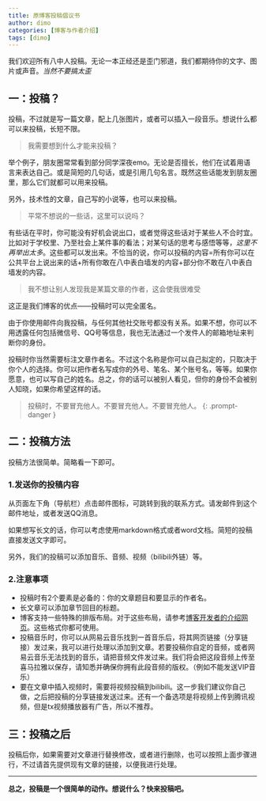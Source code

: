 ```yaml
---
title: 原博客投稿倡议书
author: dimo
categories: [博客与作者介绍]
tags: [dimo]
---
```


我们欢迎所有八中人投稿。无论一本正经还是歪门邪道，我们都期待你的文字、图片或声音。*当然不要搞太歪*

## 一：投稿？

投稿，不过就是写一篇文章，配上几张图片，或者可以插入一段音乐。想说什么都可以来投稿，长短不限。

> 我需要想到什么才能来投稿？

举个例子，朋友圈常常看到部分同学深夜emo。无论是否擅长，他们在试着用语言来表达自己。或是简短的几句话，或是引用几句名言。既然这些话能发到朋友圈里，那么它们就都可以用来投稿。

另外，技术性的文章，自己写的小说等，也可以来投稿。

> 平常不想说的一些话，这里可以说吗？

有些话在平时，你可能没有好机会说出口，或者觉得这些话对于某些人不合时宜。比如对于学校里、乃至社会上某件事的看法；对某句话的思考与感悟等等，*这里不再举出太多*。这些都可以发出来。不恰当的说，你可以投稿的内容=所有你可以在公共平台上说出来的话+所有你敢在八中表白墙发的内容+部分你不敢在八中表白墙发的内容。

> 我不想让别人发现我是某篇文章的作者，这会使我很难受

这正是我们博客的优点——投稿时可以完全匿名。

由于你使用邮件向我投稿，与任何其他社交账号都没有关系。如果不想，你可以不用透露任何包括微信号、QQ号等信息，我也无法通过一个发件人的邮箱地址来判断你的身份。

投稿时你当然需要标注文章作者名。不过这个名称是你可以自己拟定的，只取决于你个人的选择。你可以把作者名写成你的外号、笔名、某个账号名，等等。如果你愿意，也可以写自己的姓名。总之，你的话可以被别人看见，但你的身份不会被别人知晓，如果你希望这样的话。

> 投稿时，不要冒充他人。不要冒充他人。不要冒充他人。
{: .prompt-danger }

## 二：投稿方法

投稿方法很简单。简略看一下即可。

### 1.发送你的投稿内容

从页面左下角（导航栏）点击邮件图标，可跳转到我的联系方式。请发邮件到这个邮件地址，或者发送QQ消息。

如果想写长文的话，你可以考虑使用markdown格式或者word文档。简短的投稿直接发送文字即可。

另外，我们的投稿可以添加音乐、音频、视频（bilibili外链）等。

### 2.注意事项

- 投稿时有2个要素是必备的：你的文章题目和要显示的作者名。
- 长文章可以添加章节回目的标题。
- 博客支持一些特殊的排版布局。对于这些布局，请参考[博客开发者的介绍网页](https://chirpy.cotes.page/posts/text-and-typography/)。这些格式你都可使用。
- 投稿音乐时，你可以从网易云音乐找到一首音乐后，将其网页链接（分享链接）发过来，我可以进行处理以添加到文章。若要投稿你自定的音频，或者网易云音乐无法找到的音乐，请把音频文件发过来。我们将会把这段音频上传至喜马拉雅以保存，请知悉并确保你拥有此段音频的版权。（例如不能发送VIP音乐）
- 要在文章中插入视频时，需要将视频投稿到bilibili。这一步我们建议你自己做，之后把投稿的分享链接发送过来。还有一个备选项是将视频上传到腾讯视频，但是tx视频播放器有广告，所以不推荐。

## 三：投稿之后

投稿后你，如果需要对文章进行替换修改，或者进行删除，也可以按照上面步骤进行，不过请首先提供现有文章的链接，以便我进行处理。

---

**总之，投稿是一个很简单的动作。想说什么？快来投稿吧。**

